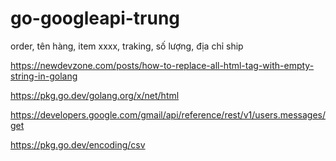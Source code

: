 # go-googleapi-trung


order, 
tên hàng, 
item xxxx, 
traking, 
số lượng, 
địa chỉ ship

https://newdevzone.com/posts/how-to-replace-all-html-tag-with-empty-string-in-golang

https://pkg.go.dev/golang.org/x/net/html

https://developers.google.com/gmail/api/reference/rest/v1/users.messages/get

https://pkg.go.dev/encoding/csv
